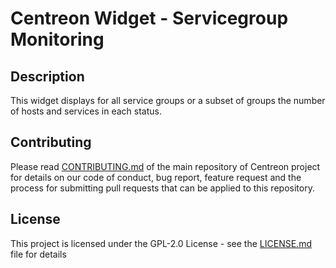 <h1> Centreon Widget - Servicegroup Monitoring </h1>

<h2> Description </h2>

This widget displays for all service groups or a subset of groups the number of hosts and services in each status.

<h2> Contributing </h2>

Please read [CONTRIBUTING.md](https://github.com/centreon/centreon/blob/master/CONTRIBUTING.md) of the main repository of Centreon project for details on our code of conduct, bug report, feature request and the process for submitting pull requests that can be applied to this repository.

<h2> License </h2>

This project is licensed under the GPL-2.0 License - see the [LICENSE.md](LICENSE.md) file for details
